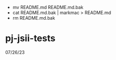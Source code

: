 * mv README.md README.md.bak
* cat README.md.bak | markmac > README.md
* rm README.md.bak

<!-- <macro exec="node scripts/project-name.js"> -->
# pj-jsii-tests
<!-- </macro> -->

<!-- <macro exec="date +%x"> -->
07/26/23
<!-- </macro> -->

<!-- <macro exec="node scripts/gitlog.js"> -->
<!-- </macro> -->
